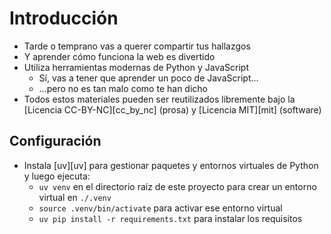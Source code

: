 # Introducción

-   Tarde o temprano vas a querer compartir tus hallazgos
-   Y aprender cómo funciona la web es divertido
-   Utiliza herramientas modernas de Python y JavaScript
    -   Sí, vas a tener que aprender un poco de JavaScript…
    -   …pero no es tan malo como te han dicho
-   Todos estos materiales pueden ser reutilizados libremente bajo
    la [Licencia CC-BY-NC][cc_by_nc] (prosa)
    y [Licencia MIT][mit] (software)

## Configuración

- Instala [uv][uv] para gestionar paquetes y entornos virtuales de Python y luego ejecuta:
  -   `uv venv` en el directorio raíz de este proyecto para crear un entorno virtual en `./.venv`
  -   `source .venv/bin/activate` para activar ese entorno virtual
  -   `uv pip install -r requirements.txt` para instalar los requisitos
